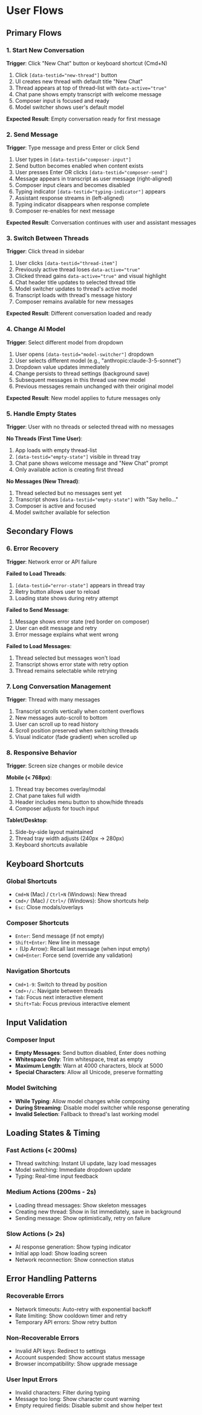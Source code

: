 # User Flows

## Primary Flows

### 1. Start New Conversation
**Trigger**: Click "New Chat" button or keyboard shortcut (Cmd+N)

1. Click `[data-testid="new-thread"]` button
2. UI creates new thread with default title "New Chat"
3. Thread appears at top of thread-list with `data-active="true"`
4. Chat pane shows empty transcript with welcome message
5. Composer input is focused and ready
6. Model switcher shows user's default model

**Expected Result**: Empty conversation ready for first message

### 2. Send Message
**Trigger**: Type message and press Enter or click Send

1. User types in `[data-testid="composer-input"]`
2. Send button becomes enabled when content exists
3. User presses Enter OR clicks `[data-testid="composer-send"]`
4. Message appears in transcript as user message (right-aligned)
5. Composer input clears and becomes disabled
6. Typing indicator `[data-testid="typing-indicator"]` appears
7. Assistant response streams in (left-aligned)
8. Typing indicator disappears when response complete
9. Composer re-enables for next message

**Expected Result**: Conversation continues with user and assistant messages

### 3. Switch Between Threads
**Trigger**: Click thread in sidebar

1. User clicks `[data-testid="thread-item"]`
2. Previously active thread loses `data-active="true"`
3. Clicked thread gains `data-active="true"` and visual highlight
4. Chat header title updates to selected thread title
5. Model switcher updates to thread's active model
6. Transcript loads with thread's message history
7. Composer remains available for new messages

**Expected Result**: Different conversation loaded and ready

### 4. Change AI Model
**Trigger**: Select different model from dropdown

1. User opens `[data-testid="model-switcher"]` dropdown
2. User selects different model (e.g., "anthropic:claude-3-5-sonnet")
3. Dropdown value updates immediately
4. Change persists to thread settings (background save)
5. Subsequent messages in this thread use new model
6. Previous messages remain unchanged with their original model

**Expected Result**: New model applies to future messages only

### 5. Handle Empty States
**Trigger**: User with no threads or selected thread with no messages

**No Threads (First Time User)**:
1. App loads with empty thread-list
2. `[data-testid="empty-state"]` visible in thread tray
3. Chat pane shows welcome message and "New Chat" prompt
4. Only available action is creating first thread

**No Messages (New Thread)**:
1. Thread selected but no messages sent yet
2. Transcript shows `[data-testid="empty-state"]` with "Say hello..."
3. Composer is active and focused
4. Model switcher available for selection

## Secondary Flows

### 6. Error Recovery
**Trigger**: Network error or API failure

**Failed to Load Threads**:
1. `[data-testid="error-state"]` appears in thread tray
2. Retry button allows user to reload
3. Loading state shows during retry attempt

**Failed to Send Message**:
1. Message shows error state (red border on composer)
2. User can edit message and retry
3. Error message explains what went wrong

**Failed to Load Messages**:
1. Thread selected but messages won't load
2. Transcript shows error state with retry option
3. Thread remains selectable while retrying

### 7. Long Conversation Management
**Trigger**: Thread with many messages

1. Transcript scrolls vertically when content overflows
2. New messages auto-scroll to bottom
3. User can scroll up to read history
4. Scroll position preserved when switching threads
5. Visual indicator (fade gradient) when scrolled up

### 8. Responsive Behavior
**Trigger**: Screen size changes or mobile device

**Mobile (< 768px)**:
1. Thread tray becomes overlay/modal
2. Chat pane takes full width
3. Header includes menu button to show/hide threads
4. Composer adjusts for touch input

**Tablet/Desktop**:
1. Side-by-side layout maintained
2. Thread tray width adjusts (240px → 280px)
3. Keyboard shortcuts available

## Keyboard Shortcuts

### Global Shortcuts
- `Cmd+N` (Mac) / `Ctrl+N` (Windows): New thread
- `Cmd+/` (Mac) / `Ctrl+/` (Windows): Show shortcuts help
- `Esc`: Close modals/overlays

### Composer Shortcuts
- `Enter`: Send message (if not empty)
- `Shift+Enter`: New line in message
- `↑` (Up Arrow): Recall last message (when input empty)
- `Cmd+Enter`: Force send (override any validation)

### Navigation Shortcuts
- `Cmd+1-9`: Switch to thread by position
- `Cmd+↑/↓`: Navigate between threads
- `Tab`: Focus next interactive element
- `Shift+Tab`: Focus previous interactive element

## Input Validation

### Composer Input
- **Empty Messages**: Send button disabled, Enter does nothing
- **Whitespace Only**: Trim whitespace, treat as empty
- **Maximum Length**: Warn at 4000 characters, block at 5000
- **Special Characters**: Allow all Unicode, preserve formatting

### Model Switching
- **While Typing**: Allow model changes while composing
- **During Streaming**: Disable model switcher while response generating
- **Invalid Selection**: Fallback to thread's last working model

## Loading States & Timing

### Fast Actions (< 200ms)
- Thread switching: Instant UI update, lazy load messages
- Model switching: Immediate dropdown update
- Typing: Real-time input feedback

### Medium Actions (200ms - 2s)
- Loading thread messages: Show skeleton messages
- Creating new thread: Show in list immediately, save in background
- Sending message: Show optimistically, retry on failure

### Slow Actions (> 2s)
- AI response generation: Show typing indicator
- Initial app load: Show loading screen
- Network reconnection: Show connection status

## Error Handling Patterns

### Recoverable Errors
- Network timeouts: Auto-retry with exponential backoff
- Rate limiting: Show cooldown timer and retry
- Temporary API errors: Show retry button

### Non-Recoverable Errors  
- Invalid API keys: Redirect to settings
- Account suspended: Show account status message
- Browser incompatibility: Show upgrade message

### User Input Errors
- Invalid characters: Filter during typing
- Message too long: Show character count warning
- Empty required fields: Disable submit and show helper text